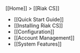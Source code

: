 [[Home]] > [[Riak CS]]

* [[Quick Start Guide]]
* [[Installing Riak CS]]
* [[Configuration]]
* [[Account Management]]
* [[System Features]]

